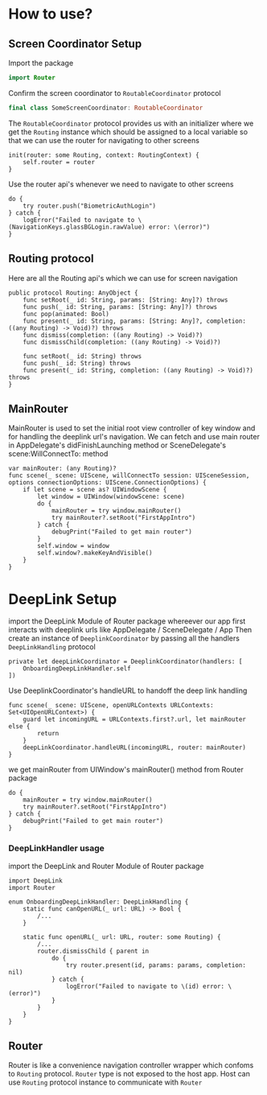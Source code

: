 # How to use?

## Screen Coordinator Setup

Import the package

```swift
import Router
```

Confirm the screen coordinator to `RoutableCoordinator` protocol

```swift
final class SomeScreenCoordinator: RoutableCoordinator 
```
The `RoutableCoordinator` protocol provides us with an initializer where we get the `Routing` instance which should be assigned to a local variable so that we can use the router for navigating to other screens

```
init(router: some Routing, context: RoutingContext) {
    self.router = router
}
```
Use the router api's whenever we need to navigate to other screens

```
do {
    try router.push("BiometricAuthLogin")
} catch {
    logError("Failed to navigate to \(NavigationKeys.glassBGLogin.rawValue) error: \(error)")
}
```

## Routing protocol

Here are all the Routing api's which we can use for screen navigation

```
public protocol Routing: AnyObject {
    func setRoot(_ id: String, params: [String: Any]?) throws
    func push(_ id: String, params: [String: Any]?) throws
    func pop(animated: Bool)
    func present(_ id: String, params: [String: Any]?, completion: ((any Routing) -> Void)?) throws
    func dismiss(completion: ((any Routing) -> Void)?)
    func dismissChild(completion: ((any Routing) -> Void)?)
    
    func setRoot(_ id: String) throws
    func push(_ id: String) throws
    func present(_ id: String, completion: ((any Routing) -> Void)?) throws
}
```

## MainRouter
MainRouter is used to set the initial root view controller of key window and for handling the deeplink url's navigation. We can fetch and use main router in AppDelegate's didFinishLaunching method or SceneDelegate's scene:WillConnectTo: method

```
var mainRouter: (any Routing)?
func scene(_ scene: UIScene, willConnectTo session: UISceneSession, options connectionOptions: UIScene.ConnectionOptions) {
    if let scene = scene as? UIWindowScene {
        let window = UIWindow(windowScene: scene)
        do {
            mainRouter = try window.mainRouter()
            try mainRouter?.setRoot("FirstAppIntro")
        } catch {
            debugPrint("Failed to get main router")
        }
        self.window = window
        self.window?.makeKeyAndVisible()
    }
}
```

# DeepLink Setup

import the DeepLink Module of Router package whereever our app first interacts with deeplink urls like AppDelegate / SceneDelegate / App 
Then create an instance of `DeeplinkCoordinator` by passing all the handlers `DeepLinkHandling` protocol

```
private let deepLinkCoordinator = DeeplinkCoordinator(handlers: [
    OnboardingDeepLinkHandler.self
])
```

Use DeeplinkCoordinator's handleURL to handoff the deep link handling

```
func scene(_ scene: UIScene, openURLContexts URLContexts: Set<UIOpenURLContext>) {
    guard let incomingURL = URLContexts.first?.url, let mainRouter else {
        return
    }
    deepLinkCoordinator.handleURL(incomingURL, router: mainRouter)
}
```

we get mainRouter from UIWindow's mainRouter() method from Router package

```
do {
    mainRouter = try window.mainRouter()
    try mainRouter?.setRoot("FirstAppIntro")
} catch {
    debugPrint("Failed to get main router")
}
```

### DeepLinkHandler usage

import the DeepLink and Router Module of Router package

```
import DeepLink
import Router

enum OnboardingDeepLinkHandler: DeepLinkHandling {
    static func canOpenURL(_ url: URL) -> Bool {
        /...
    }

    static func openURL(_ url: URL, router: some Routing) {
        /...
        router.dismissChild { parent in
            do {
                try router.present(id, params: params, completion: nil)
            } catch {
                logError("Failed to navigate to \(id) error: \(error)")
            }
        }
    }
}
```


## Router
Router is like a convenience navigation controller wrapper which confoms to `Routing` protocol. `Router` type is not exposed to the host app. Host can use `Routing` protocol instance to communicate with `Router`
